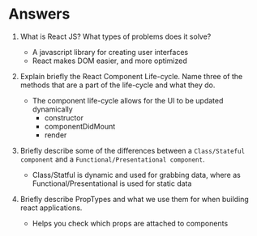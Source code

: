 # Answers

1. What is React JS? What types of problems does it solve?
	
	- A javascript library for creating user interfaces
	- React makes DOM easier, and more optimized

2. Explain briefly the React Component Life-cycle. Name three of the methods that are a part of the life-cycle and what they do.

	- The component life-cycle allows for the UI to be updated dynamically
		* constructor
		* componentDidMount
		* render

3. Briefly describe some of the differences between a `Class/Stateful component` and a `Functional/Presentational component`.

	- Class/Statful is dynamic and used for grabbing data, where as Functional/Presentational is used for static data

4. Briefly describe PropTypes and what we use them for when building react applications.
	
	- Helps you check which props are attached to components
